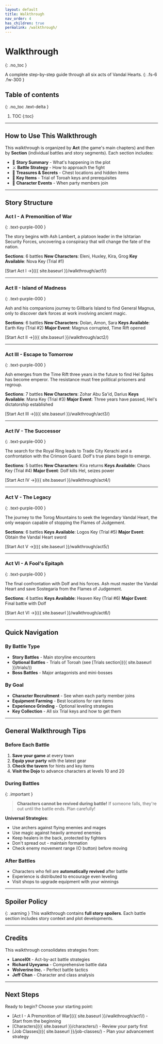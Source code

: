 ```yaml
---
layout: default
title: Walkthrough
nav_order: 4
has_children: true
permalink: /walkthrough/
---
```


# Walkthrough
{: .no_toc }

A complete step-by-step guide through all six acts of Vandal Hearts.
{: .fs-6 .fw-300 }

## Table of contents
{: .no_toc .text-delta }

1. TOC
{:toc}

---

## How to Use This Walkthrough

This walkthrough is organized by **Act** (the game's main chapters) and then by **Section** (individual battles and story segments). Each section includes:

- 📖 **Story Summary** - What's happening in the plot
- ⚔️ **Battle Strategy** - How to approach the fight
- 💎 **Treasures & Secrets** - Chest locations and hidden items
- 🔑 **Key Items** - Trial of Toroah keys and prerequisites
- 👥 **Character Events** - When party members join

---

## Story Structure

### Act I - A Premonition of War
{: .text-purple-000 }

The story begins with Ash Lambert, a platoon leader in the Ishtarian Security Forces, uncovering a conspiracy that will change the fate of the nation.

**Sections**: 6 battles
**New Characters**: Eleni, Huxley, Kira, Grog
**Key Available**: Nova Key (Trial #1)

[Start Act I →]({{ site.baseurl }}/walkthrough/act1/)

---

### Act II - Island of Madness
{: .text-purple-000 }

Ash and his companions journey to Gillbaris Island to find General Magnus, only to discover dark forces at work involving ancient magic.

**Sections**: 6 battles
**New Characters**: Dolan, Amon, Sara
**Keys Available**: Earth Key (Trial #2)
**Major Event**: Magnus corrupted, Time Rift opened

[Start Act II →]({{ site.baseurl }}/walkthrough/act2/)

---

### Act III - Escape to Tomorrow
{: .text-purple-000 }

Ash emerges from the Time Rift three years in the future to find Hel Spites has become emperor. The resistance must free political prisoners and regroup.

**Sections**: 7 battles
**New Characters**: Zohar Abu Sa'id, Darius
**Keys Available**: Mana Key (Trial #3)
**Major Event**: Three years have passed, Hel's dictatorship established

[Start Act III →]({{ site.baseurl }}/walkthrough/act3/)

---

### Act IV - The Successor
{: .text-purple-000 }

The search for the Royal Ring leads to Trade City Kerachi and a confrontation with the Crimson Guard. Dolf's true plans begin to emerge.

**Sections**: 5 battles
**New Characters**: Kira returns
**Keys Available**: Chaos Key (Trial #4)
**Major Event**: Dolf kills Hel, seizes power

[Start Act IV →]({{ site.baseurl }}/walkthrough/act4/)

---

### Act V - The Legacy
{: .text-purple-000 }

The journey to the Torog Mountains to seek the legendary Vandal Heart, the only weapon capable of stopping the Flames of Judgement.

**Sections**: 6 battles
**Keys Available**: Logos Key (Trial #5)
**Major Event**: Obtain the Vandal Heart sword

[Start Act V →]({{ site.baseurl }}/walkthrough/act5/)

---

### Act VI - A Fool's Epitaph
{: .text-purple-000 }

The final confrontation with Dolf and his forces. Ash must master the Vandal Heart and save Sostegaria from the Flames of Judgement.

**Sections**: 4 battles
**Keys Available**: Heaven Key (Trial #6)
**Major Event**: Final battle with Dolf

[Start Act VI →]({{ site.baseurl }}/walkthrough/act6/)

---

## Quick Navigation

### By Battle Type

- **Story Battles** - Main storyline encounters
- **Optional Battles** - Trials of Toroah (see [Trials section]({{ site.baseurl }}/trials/))
- **Boss Battles** - Major antagonists and mini-bosses

### By Goal

- **Character Recruitment** - See when each party member joins
- **Equipment Farming** - Best locations for rare items
- **Experience Grinding** - Optional leveling strategies
- **Key Collection** - All six Trial keys and how to get them

---

## General Walkthrough Tips

### Before Each Battle

1. **Save your game** at every town
2. **Equip your party** with the latest gear
3. **Check the tavern** for hints and key items
4. **Visit the Dojo** to advance characters at levels 10 and 20

### During Battles

{: .important }
> **Characters cannot be revived during battle!** If someone falls, they're out until the battle ends. Plan carefully!

**Universal Strategies**:
- Use archers against flying enemies and mages
- Use magic against heavily armored enemies
- Keep healers in the back, protected by fighters
- Don't spread out - maintain formation
- Check enemy movement range (○ button) before moving

### After Battles

- Characters who fell are **automatically revived** after battle
- Experience is distributed to encourage even leveling
- Visit shops to upgrade equipment with your winnings

---

## Spoiler Policy

{: .warning }
This walkthrough contains **full story spoilers**. Each battle section includes story context and plot developments.

---

## Credits

This walkthrough consolidates strategies from:
- **Lancel0t** - Act-by-act battle strategies
- **Richard Uyeyama** - Comprehensive battle data
- **Wolverine Inc.** - Perfect battle tactics
- **Jeff Chan** - Character and class analysis

---

## Next Steps

Ready to begin? Choose your starting point:

- [Act I - A Premonition of War]({{ site.baseurl }}/walkthrough/act1/) - Start from the beginning
- [Characters]({{ site.baseurl }}/characters/) - Review your party first
- [Job Classes]({{ site.baseurl }}/job-classes/) - Plan your advancement strategy
